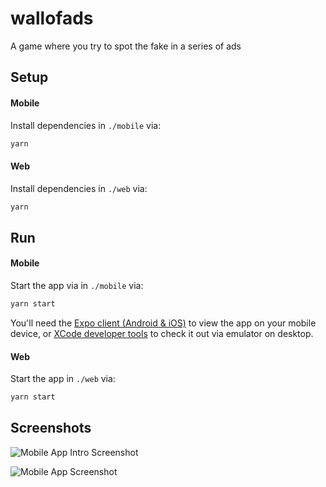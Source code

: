 # wallofads
A game where you try to spot the fake in a series of ads

## Setup
#### Mobile

Install dependencies in `./mobile` via:
```bash
yarn
```

#### Web

Install dependencies in `./web` via:
```bash
yarn
```



## Run

#### Mobile

Start the app via in `./mobile` via:
```bash
yarn start
```
You'll need the [Expo client (Android & iOS)](https://expo.io/tools#client) to view the app on your mobile device, or [XCode developer tools](https://developer.apple.com/xcode/) to check it out via emulator on desktop.

#### Web

Start the app in `./web` via:
```bash
yarn start
```



## Screenshots


![Mobile App Intro Screenshot](https://is4-ssl.mzstatic.com/image/thumb/Purple123/v4/fb/7b/27/fb7b2747-1f3a-7cbb-8285-afaf18543612/pr_source.png/460x0w.png "Mobile App Intro Screenshot")

![Mobile App Screenshot](https://is1-ssl.mzstatic.com/image/thumb/Purple113/v4/83/d9/68/83d96805-7c9b-3152-6103-f133ba9e3eae/pr_source.png/460x0w.png "Mobile App Screenshot")

